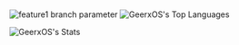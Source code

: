 ###

![feature1 branch parameter](https://discord.c99.nl/widget/theme-1/615241717800501335.png) ![GeerxOS's Top Languages](https://github-readme-stats.vercel.app/api/top-langs/?username=GeerxOS&theme=merko&show_icons=true&hide_border=true&layout=compact)

![GeerxOS's Stats](https://github-readme-stats.vercel.app/api?username=GeerxOS&theme=merko&show_icons=true&hide_border=true&count_private=true)

